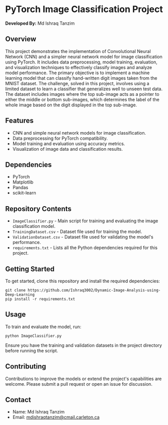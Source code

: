 # PyTorch Image Classification Project

**Developed By:** Md Ishraq Tanzim

## Overview
This project demonstrates the implementation of Convolutional Neural Network (CNN) and a simpler neural network model for image classification using PyTorch. It includes data preprocessing, model training, evaluation, and visualization techniques to effectively classify images and analyze model performance. The primary objective is to implement a machine learning model that can classify hand-written digit images taken from the MNIST dataset. The challenge, solved in this project, involves using a limited dataset to learn a classifier that generalizes well to unseen test data. The dataset includes images where the top sub-image acts as a pointer to either the middle or bottom sub-images, which determines the label of the whole image based on the digit displayed in the top sub-image.

## Features
- CNN and simple neural network models for image classification.
- Data preprocessing for PyTorch compatibility.
- Model training and evaluation using accuracy metrics.
- Visualization of image data and classification results.

## Dependencies
- PyTorch
- Matplotlib
- Pandas
- scikit-learn

## Repository Contents
- `ImageClassifier.py` - Main script for training and evaluating the image classification model.
- `TrainingDataset.csv` - Dataset file used for training the model.
- `ValidationDataset.csv` - Dataset file used for validating the model's performance.
- `requirements.txt` - Lists all the Python dependencies required for this project.


## Getting Started
To get started, clone this repository and install the required dependencies:
```
git clone https://github.com/Ishraq3002/Dynamic-Image-Analysis-using-Deep-Learning
pip install -r requirements.txt
```

## Usage
To train and evaluate the model, run:
```
python ImageClassifier.py
```
Ensure you have the training and validation datasets in the project directory before running the script.

## Contributing
Contributions to improve the models or extend the project's capabilities are welcome. Please submit a pull request or open an issue for discussion.

## Contact
- Name: Md Ishraq Tanzim
- Email: mdishraqtanzim@cmail.carleton.ca

